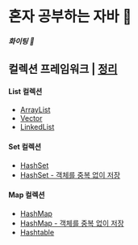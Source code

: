 # 혼자 공부하는 자바 📝

<h5>화이팅 👊 </h5>

## 컬렉션 프레임워크 | <a href="https://github.com/2SunE/Java-study/blob/master/src/ch13/sec01/collection.md">정리</a>

<h4>List 컬렉션</h4>
<ul>
	<li>
		<a href="https://github.com/2SunE/Java-study/blob/master/src/ch13/sec01/exam01/ArrayListExample.java">ArrayList</a>
	</li>
	<li>
		<a href="https://github.com/2SunE/Java-study/tree/master/src/ch13/sec01/exam02">Vector</a>
	</li>
	<li>
		<a href="https://github.com/2SunE/Java-study/blob/master/src/ch13/sec01/exam03/LinkedListExample.java">LinkedList</a>
	</li>
</ul>

<h4>Set 컬렉션</h4>
<ul>
	<li>
		<a href="https://github.com/2SunE/Java-study/blob/master/src/ch13/sec01/exam04/HashSetExample.java">HashSet</a>
	</li>
	<li>
		<a href="https://github.com/2SunE/Java-study/blob/master/src/ch13/sec01/exam05">HashSet - 객체를 중복 없이 저장</a>
	</li>
</ul>

<h4>Map 컬렉션</h4>
<ul>
	<li>
		<a href="https://github.com/2SunE/Java-study/blob/master/src/ch13/sec01/exam06/HashMapExample.java">HashMap</a>
	</li>
	<li>
		<a href="https://github.com/2SunE/Java-study/tree/master/src/ch13/sec01/exam07">HashMap - 객체를 중복 없이 저장</a>
	</li>
	<li>
		<a href="https://github.com/2SunE/Java-study/blob/master/src/ch13/sec01/exam08/HashtableExample.java">Hashtable</a>
	</li>
</ul>